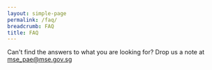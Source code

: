 ```yaml
---
layout: simple-page
permalink: /faq/
breadcrumb: FAQ
title: FAQ
---
```


Can't find the answers to what you are looking for? Drop us a note at <mse_pae@mse.gov.sg> 


